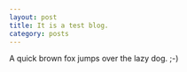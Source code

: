 ```yaml
---
layout: post
title: It is a test blog.
category: posts
---
```


A quick brown fox jumps over the lazy dog. ;-)
